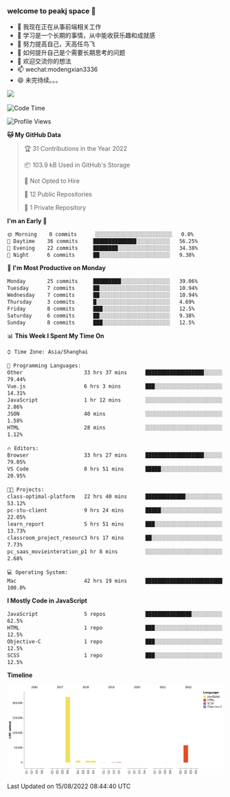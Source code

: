 ### welcome to peakj space 👋



- 🔭 我现在正在从事前端相关工作
- 🌱 学习是一个长期的事情，从中能收获乐趣和成就感
- 👯 努力提高自己，天高任鸟飞
- 🤔 如何提升自己是个需要长期思考的问题
- 💬 欢迎交流你的想法
- 📫 wechat:modengxian3336
- 😄 未完待续。。。

![](https://s2.ax1x.com/2019/06/28/ZKxc4J.jpg)

<!--START_SECTION:waka-->
![Code Time](http://img.shields.io/badge/Code%20Time-1%2C570%20hrs%2046%20mins-blue)

![Profile Views](http://img.shields.io/badge/Profile%20Views-0-blue)

**🐱 My GitHub Data** 

> 🏆 31 Contributions in the Year 2022
 > 
> 📦 103.9 kB Used in GitHub's Storage 
 > 
> 🚫 Not Opted to Hire
 > 
> 📜 12 Public Repositories 
 > 
> 🔑 1 Private Repository 
 > 
**I'm an Early 🐤** 

```text
🌞 Morning    0 commits      ░░░░░░░░░░░░░░░░░░░░░░░░░   0.0% 
🌆 Daytime    36 commits     ██████████████░░░░░░░░░░░   56.25% 
🌃 Evening    22 commits     ████████░░░░░░░░░░░░░░░░░   34.38% 
🌙 Night      6 commits      ██░░░░░░░░░░░░░░░░░░░░░░░   9.38%

```
📅 **I'm Most Productive on Monday** 

```text
Monday       25 commits     █████████░░░░░░░░░░░░░░░░   39.06% 
Tuesday      7 commits      ██░░░░░░░░░░░░░░░░░░░░░░░   10.94% 
Wednesday    7 commits      ██░░░░░░░░░░░░░░░░░░░░░░░   10.94% 
Thursday     3 commits      █░░░░░░░░░░░░░░░░░░░░░░░░   4.69% 
Friday       8 commits      ███░░░░░░░░░░░░░░░░░░░░░░   12.5% 
Saturday     6 commits      ██░░░░░░░░░░░░░░░░░░░░░░░   9.38% 
Sunday       8 commits      ███░░░░░░░░░░░░░░░░░░░░░░   12.5%

```


📊 **This Week I Spent My Time On** 

```text
⌚︎ Time Zone: Asia/Shanghai

💬 Programming Languages: 
Other                    33 hrs 37 mins      ███████████████████░░░░░░   79.44% 
Vue.js                   6 hrs 3 mins        ███░░░░░░░░░░░░░░░░░░░░░░   14.31% 
JavaScript               1 hr 12 mins        ░░░░░░░░░░░░░░░░░░░░░░░░░   2.86% 
JSON                     40 mins             ░░░░░░░░░░░░░░░░░░░░░░░░░   1.58% 
HTML                     28 mins             ░░░░░░░░░░░░░░░░░░░░░░░░░   1.12%

🔥 Editors: 
Browser                  33 hrs 27 mins      ███████████████████░░░░░░   79.05% 
VS Code                  8 hrs 51 mins       █████░░░░░░░░░░░░░░░░░░░░   20.95%

🐱‍💻 Projects: 
class-optimal-platform   22 hrs 40 mins      █████████████░░░░░░░░░░░░   53.12% 
pc-stu-client            9 hrs 24 mins       █████░░░░░░░░░░░░░░░░░░░░   22.05% 
learn_report             5 hrs 51 mins       ███░░░░░░░░░░░░░░░░░░░░░░   13.73% 
classroom_project_resourc3 hrs 17 mins       ██░░░░░░░░░░░░░░░░░░░░░░░   7.73% 
pc_saas_movieinteration_p1 hr 8 mins         ░░░░░░░░░░░░░░░░░░░░░░░░░   2.68%

💻 Operating System: 
Mac                      42 hrs 19 mins      █████████████████████████   100.0%

```

**I Mostly Code in JavaScript** 

```text
JavaScript               5 repos             ███████████████░░░░░░░░░░   62.5% 
HTML                     1 repo              ███░░░░░░░░░░░░░░░░░░░░░░   12.5% 
Objective-C              1 repo              ███░░░░░░░░░░░░░░░░░░░░░░   12.5% 
SCSS                     1 repo              ███░░░░░░░░░░░░░░░░░░░░░░   12.5%

```


**Timeline**

![Chart not found](https://raw.githubusercontent.com/PeakJ/PeakJ/master/charts/bar_graph.png) 


 Last Updated on 15/08/2022 08:44:40 UTC
<!--END_SECTION:waka-->

